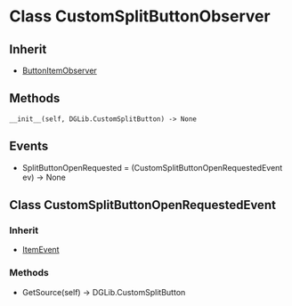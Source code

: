 # Class CustomSplitButtonObserver

## Inherit

* [ButtonItemObserver](ButtonItemObserver.md)

## Methods
```
__init__(self, DGLib.CustomSplitButton) -> None
```

## Events

* SplitButtonOpenRequested = (CustomSplitButtonOpenRequestedEvent ev) -> None

## Class CustomSplitButtonOpenRequestedEvent

### Inherit

* [ItemEvent](ItemObserver.md)

### Methods

* GetSource(self) -> DGLib.CustomSplitButton


